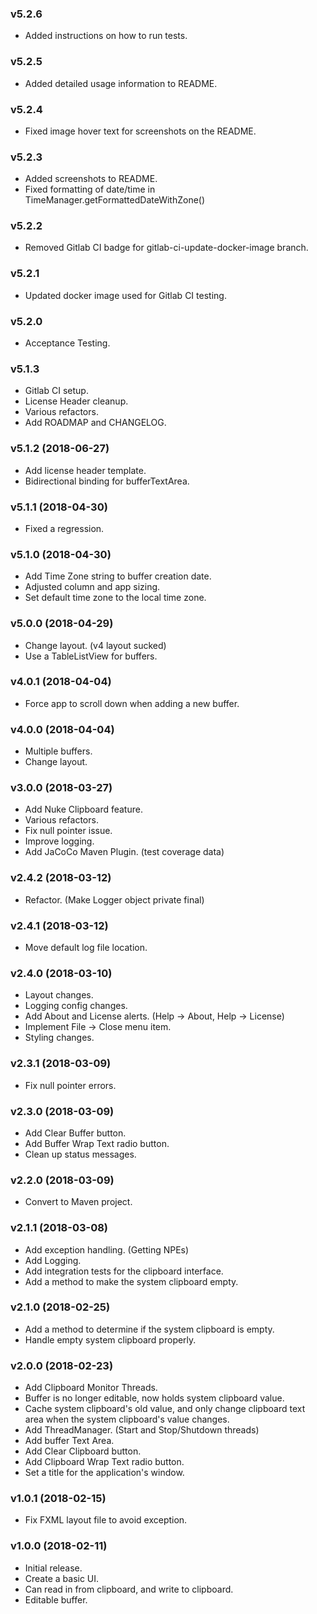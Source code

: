 ### v5.2.6
* Added instructions on how to run tests.

### v5.2.5
* Added detailed usage information to README.

### v5.2.4
* Fixed image hover text for screenshots on the README.

### v5.2.3
* Added screenshots to README.
* Fixed formatting of date/time in TimeManager.getFormattedDateWithZone()

### v5.2.2
* Removed Gitlab CI badge for gitlab-ci-update-docker-image branch.

### v5.2.1
* Updated docker image used for Gitlab CI testing.

### v5.2.0
* Acceptance Testing.

### v5.1.3
* Gitlab CI setup.
* License Header cleanup.
* Various refactors.
* Add ROADMAP and CHANGELOG.

### v5.1.2 (2018-06-27)
* Add license header template.
* Bidirectional binding for bufferTextArea.

### v5.1.1 (2018-04-30)
* Fixed a regression.

### v5.1.0 (2018-04-30)
* Add Time Zone string to buffer creation date.
* Adjusted column and app sizing.
* Set default time zone to the local time zone.

### v5.0.0 (2018-04-29)
* Change layout.  (v4 layout sucked)
* Use a TableListView for buffers.

### v4.0.1 (2018-04-04)
* Force app to scroll down when adding a new buffer.

### v4.0.0 (2018-04-04)
* Multiple buffers.
* Change layout.

### v3.0.0 (2018-03-27)
* Add Nuke Clipboard feature.
* Various refactors.
* Fix null pointer issue.
* Improve logging.
* Add JaCoCo Maven Plugin.  (test coverage data)

### v2.4.2 (2018-03-12)
* Refactor. (Make Logger object private final)

### v2.4.1 (2018-03-12)
* Move default log file location.

### v2.4.0 (2018-03-10)
* Layout changes.
* Logging config changes.
* Add About and License alerts. (Help -> About, Help -> License)
* Implement File -> Close menu item.
* Styling changes.

### v2.3.1 (2018-03-09)
* Fix null pointer errors.

### v2.3.0 (2018-03-09)
* Add Clear Buffer button.
* Add Buffer Wrap Text radio button.
* Clean up status messages.

### v2.2.0 (2018-03-09)
* Convert to Maven project.

### v2.1.1 (2018-03-08)
* Add exception handling.  (Getting NPEs)
* Add Logging.
* Add integration tests for the clipboard interface.
* Add a method to make the system clipboard empty.

### v2.1.0 (2018-02-25)
* Add a method to determine if the system clipboard is empty.
* Handle empty system clipboard properly.

### v2.0.0 (2018-02-23)
* Add Clipboard Monitor Threads.
* Buffer is no longer editable, now holds system clipboard value.
* Cache system clipboard's old value, and only change clipboard text area when the system clipboard's value changes.
* Add ThreadManager. (Start and Stop/Shutdown threads)
* Add buffer Text Area.
* Add Clear Clipboard button.
* Add Clipboard Wrap Text radio button.
* Set a title for the application's window.

### v1.0.1 (2018-02-15)
* Fix FXML layout file to avoid exception.

### v1.0.0 (2018-02-11)
* Initial release.
* Create a basic UI.
* Can read in from clipboard, and write to clipboard.
* Editable buffer.

